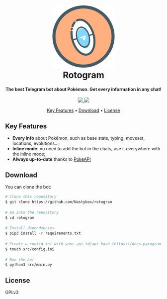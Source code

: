 <h1 align="center">
  <br>
  <img src="assets/rotogram.png" alt="Rotogram" width="200"></a>
	<br>
		Rotogram
	</br>
</h1>

<h4 align="center">The best Telegram bot about Pokémon. Get every information in any chat!</h4>

<p align="center">
  <a href="https://t.me/rotogrambot">
    <img src="https://img.shields.io/badge/bot-try%20it%20yourself-blue?style=for-the-badge&logo=telegram">
  </a>
  <a href="https://t.me/rotogram">
    <img src="https://img.shields.io/badge/channel-news-blue?style=for-the-badge&logo=telegram">
  </a>
</p>
<p align="center">
  <a href="#key-features">Key Features</a> •
  <a href="#download">Download</a> •
  <a href="#license">License</a>
</p>

## Key Features

* **Every info** about Pokémon, such as base stats, typing, moveset, locations, evolutions...;
* **Inline mode**: no need to add the bot in the chats, use it everywhere with the inline mode;
* **Always up-to-date** thanks to [PokeAPI](https://github.com/PokeAPI/pokeapi)

## Download

You can clone the bot:

```bash
# Clone this repository
$ git clone https://github.com/Nastybox/rotogram

# Go into the repository
$ cd rotogram

# Install dependencies
$ pip3 install -r requirements.txt

# Create a config.ini with your api id/api hash (https://docs.pyrogram.org/topics/config-file#pyrogram)
$ touch src/config.ini

# Run the bot
$ python3 src/main.py
```

## License

GPLv3
